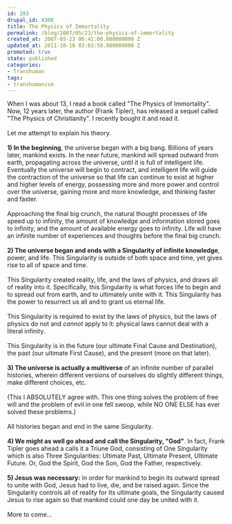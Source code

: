 ```yaml
---
id: 283
drupal_id: 4308
title: The Physics of Immortality
permalink: /blog/2007/05/23/the-physics-of-immortality
created_at: 2007-05-23 06:41:00.000000000 Z
updated_at: 2011-10-10 03:03:58.000000000 Z
promoted: true
state: published
categories:
- Transhuman
tags:
- transhumanism
---
```

When I was about 13, I read a book called "The Physics of Immortality". Now, 12 years later, the author (Frank Tipler), has released a sequel called "The Physics of Christianity". I recently bought it and read it.<br /><br />Let me attempt to explain his theory.<br /><br /><span style="font-weight: bold;">1) In the beginning</span>, the universe began with a big bang. Billions of years later, mankind exists. In the near future, mankind will spread outward from earth, propagating across the universe, until it is full of intelligent life. Eventually the universe will begin to contract, and intelligent life will guide the contraction of the universe so that life can continue to exist at higher and higher levels of energy, possessing more and more power and control over the universe, gaining more and more knowledge, and thinking faster and faster.<br /><br />Approaching the final big crunch, the natural thought processes of life speed up to infinity, the amount of knowledge and information stored goes to infinity, and the amount of available energy goes to infinity. Life will have an infinite number of experiences and thoughts before the final big crunch.<br /><br /><span style="font-weight: bold;">2) The universe began and ends with a Singularity of infinite knowledge</span>, power, and life. This Singularity is outside of both space and time, yet gives rise to all of space and time.<br /><br />This Singularity created reality, life, and the laws of physics, and draws all of reality into it.  Specifically, this Singularity is what forces life to begin and to spread out from earth, and to ultimately unite with it. This Singularity has the power to resurrect us all and to grant us eternal life.<br /><br />This Singularity is required to exist by the laws of physics, but the laws of physics do not and <span style="font-style: italic;">cannot</span> apply to it: physical laws cannot deal with a literal infinity.<br /><br />This Singularity is in the future (our ultimate Final Cause and Destination), the past (our ultimate First Cause), and the present (more on that later).<br /><br /><span style="font-weight: bold;">3) The universe is actually a multiverse</span> of an infinite number of parallel histories, wherein different versions of ourselves do slightly different things, make different choices, etc.<br /><br />(This I ABSOLUTELY agree with. This one thing solves the problem of free will and the problem of evil in one fell swoop, while NO ONE ELSE has ever solved these problems.)<br /><br />All histories began and end in the same Singularity.<br /><br /><span style="font-weight: bold;">4)   We might as well go ahead and call the Singularity, "God"</span>. In fact, Frank Tipler goes ahead a calls it a Triune God, consisting of One Singularity which is also Three Singularities: Ultimate Past, Ultimate Present, Ultimate Future. Or, God the Spirit, God the Son, God the Father, respectively.<br /><br /><span style="font-weight: bold;">5) Jesus was necessary:</span> in order for mankind to begin its outward spread to unite with God, Jesus had to live, die, and be raised again. Since the Singularity controls all of reality for Its ultimate goals, the Singularity caused Jesus to rise again so that mankind could one day be united with it.<br /><br />More to come...
